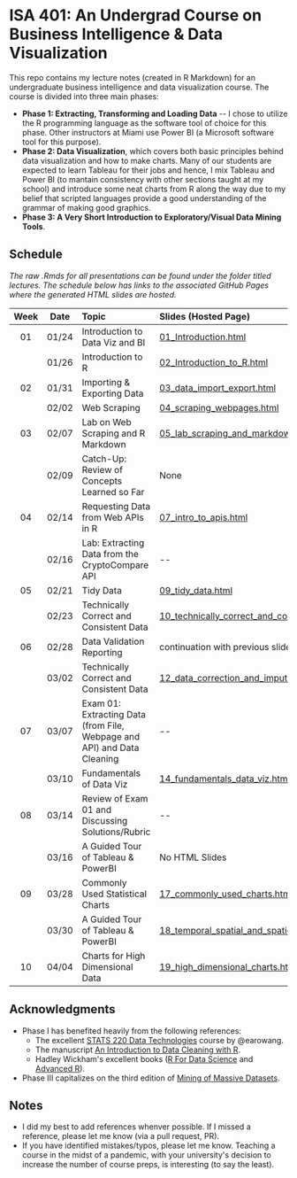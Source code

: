 # ISA 401: An Undergrad Course on Business Intelligence & Data Visualization
This repo contains my lecture notes (created in R Markdown) for an undergraduate business intelligence and data visualization course. The course is divided into three main phases:  
  - **Phase 1: Extracting, Transforming and Loading Data** -- I chose to utilize the R programming language as the software tool of choice for this phase. Other instructors at Miami use Power BI (a Microsoft software tool for this purpose).  
  - **Phase 2: Data Visualization**, which covers both basic principles behind data visualization and how to make charts. Many of our students are expected to learn Tableau for their jobs and hence, I mix Tableau and Power BI (to mantain consistency with other sections taught at my school) and introduce some neat charts from R along the way due to my belief that scripted languages provide a good understanding of the grammar of making good graphics.  
  - **Phase 3: A Very Short Introduction to Exploratory/Visual Data Mining Tools**.

## Schedule

*The raw .Rmds for all presentations can be found under the folder titled lectures. The schedule below has links to the associated GitHub Pages where the generated HTML slides are hosted.*

| Week          | Date        | Topic                                  | Slides (Hosted Page) | Slides (PDF) |
| :---:        |    :----:   |          :---                           | :---                 | :---         |
| 01           |    01/24     | Introduction to Data Viz and BI        | [01_Introduction.html](https://fmegahed.github.io/isa401/class01/01_Introduction.html) | [01_Introduction.pdf](https://github.com/fmegahed/isa401/blob/main/PDFs/01_Introduction.pdf) | 
|              | 01/26 | Introduction to R| [02_Introduction_to_R.html](https://fmegahed.github.io/isa401/class02/02_introduction_to_r.html) | [02_Introduction_to_R.pdf](https://github.com/fmegahed/isa401/blob/main/PDFs/02_Introduction_to_R.pdf) |
|02            | 01/31 | Importing & Exporting Data| [03_data_import_export.html](https://fmegahed.github.io/isa401/class03/03_data_import_export.html) | [03_data_import_export.pdf](https://github.com/fmegahed/isa401/blob/main/PDFs/03_data_import_export.pdf) |
|            | 02/02 | Web Scraping| [04_scraping_webpages.html](https://fmegahed.github.io/isa401/class04/04_scraping_webpages.html) | [04_scraping_webpages.pdf](https://github.com/fmegahed/isa401/blob/main/PDFs/04_scraping_webpages.pdf) |
|03            | 02/07 | Lab on Web Scraping and R Markdown| [05_lab_scraping_and_markdown.html](https://fmegahed.github.io/isa401/class05/05_lab_scraping_and_markdown.html) | [05_scraping_webpages.pdf](https://github.com/fmegahed/isa401/blob/main/PDFs/05_lab_scraping_and_markdown.pdf) |
|            | 02/09 | Catch-Up: Review of Concepts Learned so Far | None | [06_handwritten_review_in_class.pdf](https://github.com/fmegahed/isa401/blob/main/PDFs/06_web_scraping_review_class_notes.pdf) |
|04            | 02/14 | Requesting Data from Web APIs in R| [07_intro_to_apis.html](https://fmegahed.github.io/isa401/class07/07_intro_to_apis.html) | [07_intro_to_apis.pdf](https://github.com/fmegahed/isa401/blob/main/PDFs/07_intro_to_apis.pdf) |
|           | 02/16 | Lab: Extracting Data from the CryptoCompare API| -- | -- |
|05            | 02/21 | Tidy Data| [09_tidy_data.html](https://fmegahed.github.io/isa401/class09/09_tidy_data.html) | [09_tidy_data.pdf](https://github.com/fmegahed/isa401/blob/main/PDFs/09_tidy_data.pdf) |
|         | 02/23 | Technically Correct and Consistent Data| [10_technically_correct_and_consistent_data.html](https://fmegahed.github.io/isa401/class10/10_technically_correct_and_consistent_data.html) | [10_technically_correct_and_consistent_data.pdf](https://github.com/fmegahed/isa401/blob/main/PDFs/10_technically_correct_and_consistent_data.pdf) |
|06            | 02/28 | Data Validation Reporting| continuation with previous slide deck | continuation with previous slide deck |
|         | 03/02 | Technically Correct and Consistent Data| [12_data_correction_and_imputation.html](https://fmegahed.github.io/isa401/class12/12_data_correction_and_imputation.html) | [12_data_correction_and_imputation.pdf](https://github.com/fmegahed/isa401/blob/main/PDFs/12_data_correction_and_imputation.pdf) |
|07            | 03/07| Exam 01: Extracting Data (from File, Webpage and API) and Data Cleaning| -- | -- |
|         | 03/10 | Fundamentals of Data Viz| [14_fundamentals_data_viz.html](https://fmegahed.github.io/isa401/class14/14_fundamentals_data_viz.html) | [14_fundamentals_data_viz.pdf](https://github.com/fmegahed/isa401/blob/main/PDFs/14_fundamentals_data_viz.pdf) |
|08            | 03/14| Review of Exam 01 and Discussing Solutions/Rubric| -- | -- |
|         | 03/16 | A Guided Tour of Tableau & PowerBI| No HTML Slides | [16_fundamentals_data_viz.pdf](https://github.com/fmegahed/isa401/Lectures/16_viz_software_intro/16_software_intro.pdf) |
|09            | 03/28| Commonly Used Statistical Charts| [17_commonly_used_charts.html](https://fmegahed.github.io/isa401/class17/17_commonly_used_charts.html) | [17_commonly_used_charts.pdf](https://github.com/fmegahed/isa401/blob/main/PDFs/17_commonly_used_charts.pdf) |
|         | 03/30 | A Guided Tour of Tableau & PowerBI| [18_temporal_spatial_and_spatiotemporal_charts.html](https://fmegahed.github.io/isa401/class18/18_temporal_spatial_and_spatiotemporal_charts.html) | [18_temporal_spatial_and_spatiotemporal_charts.pdf](https://github.com/fmegahed/isa401/blob/main/PDFs/18_temporal_spatial_and_spatiotemporal_charts.pdf) |
|10            | 04/04| Charts for High Dimensional Data| [19_high_dimensional_charts.html](https://fmegahed.github.io/isa401/class19/19_high_dimensional_charts.html) | [19_high_dimensional_charts.pdf](https://github.com/fmegahed/isa401/blob/main/PDFs/19_high_dimensional_charts.pdf) |


## Acknowledgments
 * Phase I has benefited heavily from the following references:   
     + The excellent  [STATS 220 Data Technologies](https://stats220.earo.me/) course by @earowang.  
     + The manuscript [An Introduction to Data Cleaning with R](https://cran.r-project.org/doc/contrib/de_Jonge+van_der_Loo-Introduction_to_data_cleaning_with_R.pdf).  
     + Hadley Wickham's excellent books ([R For Data Science](https://r4ds.had.co.nz/) and [Advanced R](https://adv-r.hadley.nz/)).
* Phase III capitalizes on the third edition of [Mining of Massive Datasets](http://www.mmds.org/).  

## Notes
 * I did my best to add references whenver possible. If I missed a reference, please let me know (via a pull request, PR).
 * If you have identified mistakes/typos, please let me know. Teaching a course in the midst of a pandemic, with your university's decision to increase the number of course preps, is interesting (to say the least).  
